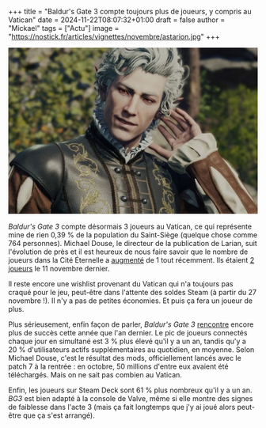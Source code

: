 +++
title = "Baldur's Gate 3 compte toujours plus de joueurs, y compris au Vatican"
date = 2024-11-22T08:07:32+01:00
draft = false
author = "Mickael"
tags = ["Actu"]
image = "https://nostick.fr/articles/vignettes/novembre/astarion.jpg"
+++

![Baldur's Gate 3](astarion.jpg "Qui pourrait lui résister ?")

*Baldur's Gate 3* compte désormais 3 joueurs au Vatican, ce qui représente mine de rien 0,39 % de la population du Saint-Siège (quelque chose comme 764 personnes). Michael Douse, le directeur de la publication de Larian, suit l'évolution de près et il est heureux de nous faire savoir que le nombre de joueurs dans la Cité Éternelle a [augmenté](https://x.com/Cromwelp/status/1858534543206347137) de 1 tout récemment. Ils étaient [2 joueurs](https://x.com/Cromwelp/status/1855995474492207263) le 11 novembre dernier.

Il reste encore une wishlist provenant du Vatican qui n'a toujours pas craqué pour le jeu, peut-être dans l'attente des soldes Steam (à partir du 27 novembre !). Il n'y a pas de petites économies. Et puis ça fera un joueur de plus.

Plus sérieusement, enfin façon de parler, *Baldur's Gate 3* [rencontre](https://x.com/Cromwelp/status/1858531523055497463) encore plus de succès cette année que l'an dernier. Le pic de joueurs connectés chaque jour en simultané est 3 % plus élevé qu'il y a un an, tandis qu'y a 20 %  d'utilisateurs actifs supplémentaires au quotidien, en moyenne. Selon Michael Douse, c'est le résultat des mods, officiellement lancés avec le patch 7 à la rentrée : en octobre, 50 millions d'entre eux avaient été téléchargés. Mais on ne sait pas combien au Vatican.

Enfin, les joueurs sur Steam Deck sont 61 % plus nombreux qu'il y a un an. *BG3* est bien adapté à la console de Valve, même si elle montre des signes de faiblesse dans l'acte 3 (mais ça fait longtemps que j'y ai joué alors peut-être que ça s'est arrangé).